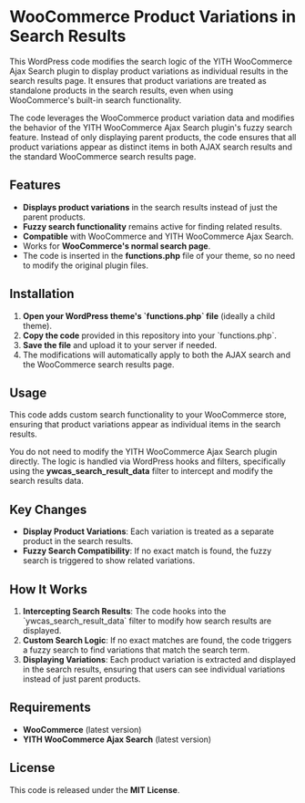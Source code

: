<h1>WooCommerce Product Variations in Search Results</h1>
This WordPress code modifies the search logic of the YITH WooCommerce Ajax Search plugin to display product variations as individual results in the search results page. It ensures that product variations are treated as standalone products in the search results, even when using WooCommerce's built-in search functionality.

The code leverages the WooCommerce product variation data and modifies the behavior of the YITH WooCommerce Ajax Search plugin's fuzzy search feature. Instead of only displaying parent products, the code ensures that all product variations appear as distinct items in both AJAX search results and the standard WooCommerce search results page.

<h2>Features</h2> <ul> <li><b>Displays product variations</b> in the search results instead of just the parent products.</li> <li><b>Fuzzy search functionality</b> remains active for finding related results.</li> <li><b>Compatible</b> with WooCommerce and YITH WooCommerce Ajax Search.</li> <li>Works for <b> WooCommerce's normal search page</b>.</li> <li>The code is inserted in the <b>functions.php</b> file of your theme, so no need to modify the original plugin files.</li> </ul> <h2>Installation</h2> <ol> <li><b>Open your WordPress theme's `functions.php` file</b> (ideally a child theme).</li> <li><b>Copy the code</b> provided in this repository into your `functions.php`.</li> <li><b>Save the file</b> and upload it to your server if needed.</li> <li>The modifications will automatically apply to both the AJAX search and the WooCommerce search results page.</li> </ol> <h2>Usage</h2>
This code adds custom search functionality to your WooCommerce store, ensuring that product variations appear as individual items in the search results.

You do not need to modify the YITH WooCommerce Ajax Search plugin directly. The logic is handled via WordPress hooks and filters, specifically using the <b>ywcas_search_result_data</b> filter to intercept and modify the search results data.

<h2>Key Changes</h2> <ul> <li><b>Display Product Variations</b>: Each variation is treated as a separate product in the search results.</li> <li><b>Fuzzy Search Compatibility</b>: If no exact match is found, the fuzzy search is triggered to show related variations.</li> </ul> <h2>How It Works</h2> <ol> <li><b>Intercepting Search Results</b>: The code hooks into the `ywcas_search_result_data` filter to modify how search results are displayed.</li> <li><b>Custom Search Logic</b>: If no exact matches are found, the code triggers a fuzzy search to find variations that match the search term.</li> <li><b>Displaying Variations</b>: Each product variation is extracted and displayed in the search results, ensuring that users can see individual variations instead of just parent products.</li> </ol> <h2>Requirements</h2> <ul> <li><b>WooCommerce</b> (latest version)</li> <li><b>YITH WooCommerce Ajax Search</b> (latest version)</li> </ul> <h2>License</h2>
This code is released under the <b>MIT License</b>.

